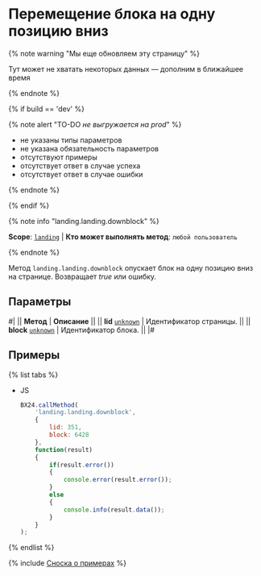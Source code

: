 # Перемещение блока на одну позицию вниз

{% note warning "Мы еще обновляем эту страницу" %}

Тут может не хватать некоторых данных — дополним в ближайшее время

{% endnote %}

{% if build == 'dev' %}

{% note alert "TO-DO _не выгружается на prod_" %}

- не указаны типы параметров
- не указана обязательность параметров
- отсутствуют примеры
- отсутствует ответ в случае успеха
- отсутствует ответ в случае ошибки

{% endnote %}

{% endif %}

{% note info "landing.landing.downblock" %}

**Scope**: [`landing`](../../../scopes/permissions.md) | **Кто может выполнять метод**: `любой пользователь`

{% endnote %}

Метод `landing.landing.downblock` опускает блок на одну позицию вниз на странице. Возвращает *true* или ошибку.

## Параметры

#|
|| **Метод** | **Описание** ||
|| **lid**
[`unknown`](../../../data-types.md) | Идентификатор страницы. ||
|| **block**
[`unknown`](../../../data-types.md) | Идентификатор блока. ||
|#

## Примеры

{% list tabs %}

- JS

    ```js
    BX24.callMethod(
        'landing.landing.downblock',
        {
            lid: 351,
            block: 6428
        },
        function(result)
        {
            if(result.error())
            {
                console.error(result.error());
            }
            else
            {
                console.info(result.data());
            }
        }
    );
    ```

{% endlist %}

{% include [Сноска о примерах](../../../../_includes/examples.md) %}
